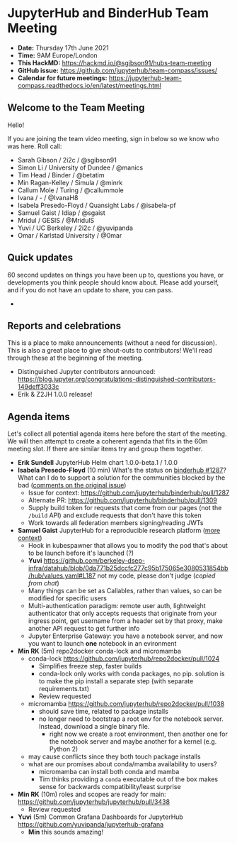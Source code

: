 # JupyterHub and BinderHub Team Meeting

- **Date:** Thursday 17th June 2021
- **Time:** 9AM Europe/London
- **This HackMD:** <https://hackmd.io/@sgibson91/hubs-team-meeting>
- **GitHub issue:** <https://github.com/jupyterhub/team-compass/issues/>
- **Calendar for future meetings:** <https://jupyterhub-team-compass.readthedocs.io/en/latest/meetings.html>



## Welcome to the Team Meeting

Hello!

If you are joining the team video meeting, sign in below so we know who was here. Roll call:

- Sarah Gibson / 2i2c / @sgibson91
- Simon Li / University of Dundee / @manics
- Tim Head / Binder / @betatim
- Min Ragan-Kelley / Simula / @minrk
- Callum Mole / Turing / @callummole
- Ivana / - / @IvanaH8
- Isabela Presedo-Floyd / Quansight Labs / @isabela-pf
- Samuel Gaist / Idiap / @sgaist
- Mridul / GESIS / @MridulS
- Yuvi / UC Berkeley / 2i2c / @yuvipanda
- Omar / Karlstad University / @0mar

## Quick updates

60 second updates on things you have been up to, questions you have, or developments you think people should know about. Please add yourself, and if you do not have an update to share, you can pass.

-

## Reports and celebrations

This is a place to make announcements (without a need for discussion). This is also a great place to give shout-outs to contributors! We'll read through these at the beginning of the meeting.

- Distinguished Jupyter contributors announced: https://blog.jupyter.org/congratulations-distinguished-contributors-149deff3033c
- Erik & Z2JH 1.0.0 release!

## Agenda items

Let's collect all potential agenda items here before the start of the meeting. We will then attempt to create a coherent agenda that fits in the 60m meeting slot. If there are similar items try and group them together.

- **Erik Sundell** JupyterHub Helm chart 1.0.0-beta.1 / 1.0.0
- **Isabela Presedo-Floyd** (10 min) What's the status on [binderhub #1287](https://github.com/jupyterhub/binderhub/pull/1287)? What can I do to support a solution for the communities blocked by the bad ([comments on the original issue](https://github.com/jupyterhub/mybinder.org-deploy/issues/1828))
  - Issue for context: <https://github.com/jupyterhub/binderhub/pull/1287>
  - Alternate PR: <https://github.com/jupyterhub/binderhub/pull/1309>
  - Supply build token for requests that come from our pages (not the `/build` API) and exclude requests that don't have this token
  - Work towards all federation members signing/reading JWTs
- **Samuel Gaist** JupyterHub for a reproducible research platform ([more context](https://discourse.jupyter.org/t/jupyterhub-for-a-reproducible-research-platform/9515?u=sgaist))
  - Hook in kubespawner that allows you to modify the pod that's about to be launch before it's launched (?)
  - **Yuvi** <https://github.com/berkeley-dsep-infra/datahub/blob/0da771b25dccfc277c95b175065e3080531854bb/hub/values.yaml#L187> not my code, please don't judge (_copied from chat_)
  - Many things can be set as Callables, rather than values, so can be modified for specific users
  - Multi-authentication paradigm: remote user auth, lightweight authenticator that only accepts requests that originate from your ingress point, get username from a header set by that proxy, make another API request to get further info
  - Jupyter Enterprise Gateway: you have a notebook server, and now you want to launch **one** notebook in an evironment
- **Min RK** (5m) repo2docker conda-lock and micromamba
  - conda-lock <https://github.com/jupyterhub/repo2docker/pull/1024>
    - Simplifies freeze step, faster builds
    - conda-lock only works with conda packages, no pip. solution is to make the pip install a separate step (with separate requirements.txt)
    - Review requested
  - micromamba <https://github.com/jupyterhub/repo2docker/pull/1038>
    - should save time, related to package installs
    - no longer need to bootstrap a root env for the notebook server. Instead, download a single binary file.
      - right now we create a root environment, then another one for the notebook server and maybe another for a kernel (e.g. Python 2)
  - may cause conflicts since they both touch package installs
  - what are our promises about conda/mamba availability to users?
    - micromamba can install both conda and mamba
    - Tim thinks providing a `conda` executable out of the box makes sense for backwards compatibility/least surprise
- **Min RK** (10m) roles and scopes are ready for main: <https://github.com/jupyterhub/jupyterhub/pull/3438>
  - Review requested
- **Yuvi** (5m) Common Grafana Dashboards for JupyterHub https://github.com/yuvipanda/jupyterhub-grafana
  - **Min** this sounds amazing!
